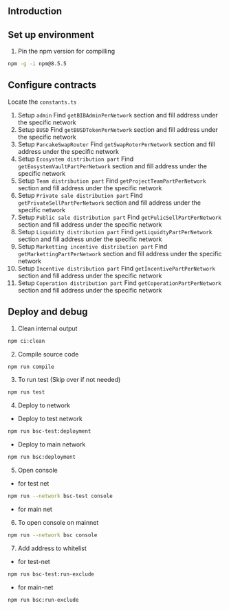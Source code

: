 ## Introduction

## Set up environment
1. Pin the npm version for compilling

```bash
npm -g -i npm@8.5.5
```
## Configure contracts
Locate the `constants.ts`
1. Setup `admin`
    Find `getBIBAdminPerNetwork` section and fill address under the specific network
2. Setup `BUSD`
    Find `getBUSDTokenPerNetwork` section and fill address under the specific network
3. Setup `PancakeSwapRouter`
    Find `getSwapRoterPerNetwork` section and fill address under the specific network
3. Setup `Ecosystem distribution part`
    Find `getEosystemVaultPartPerNetwork` section and fill address under the specific network
4. Setup `Team distribution part`
    Find `getProjectTeamPartPerNetwork` section and fill address under the specific network
5. Setup `Private sale distribution part`
    Find `getPrivateSellPartPerNetwork` section and fill address under the specific network
6. Setup `Public sale distribution part`
    Find `getPulicSellPartPerNetwork` section and fill address under the specific network
7. Setup `Liquidity distribution part`
    Find `getLiquidtyPartPerNetwork` section and fill address under the specific network
8. Setup `Marketting incentive distribution part`
    Find `getMarkettingPartPerNetwork` section and fill address under the specific network
9. Setup `Incentive distribution part`
    Find `getIncentivePartPerNetwork` section and fill address under the specific network
10. Setup `Coperation distribution part`
    Find `getCoperationPartPerNetwork` section and fill address under the specific network
## Deploy and debug
1. Clean internal output

```bash
npm ci:clean
```

2. Compile source code

```bash
npm run compile
```

3. To run test (Skip over if not needed)

```bash
npm run test
```

4. Deploy to network
- Deploy to test network
```bash
npm run bsc-test:deployment
```
- Deploy to main network
```bash
npm run bsc:deployment
```

5. Open console
- for test net
```bash
npm run --network bsc-test console
```
- for main net
6. To open console on mainnet
```bash
npm run --network bsc console
```

7. Add address to whitelist
- for test-net
```bash
npm run bsc-test:run-exclude
```
- for main-net
```bash
npm run bsc:run-exclude
```